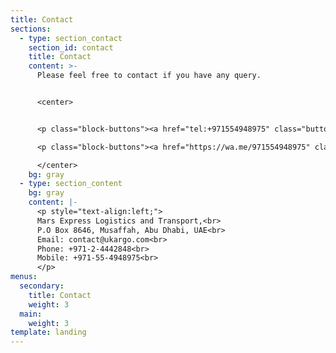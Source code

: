 ```yaml
---
title: Contact
sections:
  - type: section_contact
    section_id: contact
    title: Contact
    content: >-
      Please feel free to contact if you have any query.


      <center>


      <p class="block-buttons"><a href="tel:+971554948975" class="button"> Call us </a></p>

      <p class="block-buttons"><a href="https://wa.me/971554948975" class="button">Whatsapp</a></p>

      </center>
    bg: gray
  - type: section_content
    bg: gray
    content: |-
      <p style="text-align:left;">
      Mars Express Logistics and Transport,<br>
      P.O Box 8646, Musaffah, Abu Dhabi, UAE<br>
      Email: contact@ukargo.com<br>
      Phone: +971-2-4442848<br>
      Mobile: +971-55-4948975<br>
      </p>
menus:
  secondary:
    title: Contact
    weight: 3
  main:
    weight: 3
template: landing
---
```

